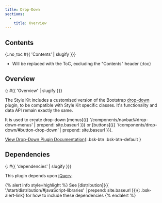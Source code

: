 ```yaml
---
title: Drop-Down
sections:
  -
    title: Overview
---
```


## Contents
{:.no_toc #{{ 'Contents' | slugify }}}

* Will be replaced with the ToC, excluding the "Contents" header
{:toc}

## Overview
{: #{{ 'Overview' | slugify }}}

The Style Kit includes a customised version of the Bootstrap [drop-down](http://getbootstrap.com/javascript/#dropdowns)
plugin, to be compatible with Style Kit specific classes. It's functionality and data API remain exactly the same.

It is used to create drop-down
[menus]({{ '/components/navbar/#drop-down-menus' | prepend: site.baseurl }}) or
[buttons]({{ '/components/drop-down/#button-drop-down' | prepend: site.baseurl }}).

[View Drop-Down Plugin Documentation](http://getbootstrap.com/javascript/#dropdowns){:.bsk-btn .bsk-btn-default }

## Dependencies
{: #{{ 'dependencies' | slugify }}}

This plugin depends upon [jQuery](https://jquery.com).

{% alert info style=highlight %}
See [distribution]({{ '/start/distribution/#javaScript-libraries' | prepend: site.baseurl }}){: .bsk-alert-link} for
how to include these dependencies
{% endalert %}
